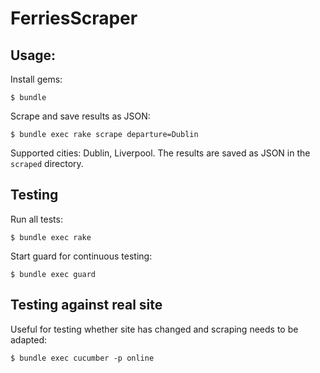 # FerriesScraper

## Usage:

Install gems:
  
    $ bundle
  
Scrape and save results as JSON:

    $ bundle exec rake scrape departure=Dublin
  
Supported cities: Dublin, Liverpool. The results are saved as JSON in the `scraped` directory.
  
## Testing

Run all tests:

    $ bundle exec rake
  
Start guard for continuous testing:

    $ bundle exec guard
  
## Testing against real site

Useful for testing whether site has changed and scraping needs to be adapted:

    $ bundle exec cucumber -p online
